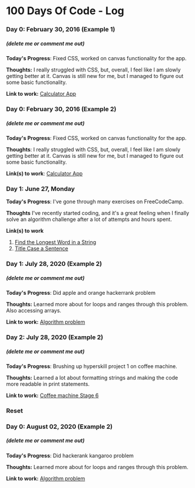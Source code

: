 # 100 Days Of Code - Log

### Day 0: February 30, 2016 (Example 1)
##### (delete me or comment me out)

**Today's Progress**: Fixed CSS, worked on canvas functionality for the app.

**Thoughts:** I really struggled with CSS, but, overall, I feel like I am slowly getting better at it. Canvas is still new for me, but I managed to figure out some basic functionality.

**Link to work:** [Calculator App](http://www.example.com)

### Day 0: February 30, 2016 (Example 2)
##### (delete me or comment me out)

**Today's Progress**: Fixed CSS, worked on canvas functionality for the app.

**Thoughts**: I really struggled with CSS, but, overall, I feel like I am slowly getting better at it. Canvas is still new for me, but I managed to figure out some basic functionality.

**Link(s) to work**: [Calculator App](http://www.example.com)


### Day 1: June 27, Monday

**Today's Progress**: I've gone through many exercises on FreeCodeCamp.

**Thoughts** I've recently started coding, and it's a great feeling when I finally solve an algorithm challenge after a lot of attempts and hours spent.

**Link(s) to work**
1. [Find the Longest Word in a String](https://www.freecodecamp.com/challenges/find-the-longest-word-in-a-string)
2. [Title Case a Sentence](https://www.freecodecamp.com/challenges/title-case-a-sentence)


### Day 1: July 28, 2020 (Example 2)
##### (delete me or comment me out)

**Today's Progress**: Did apple and orange hackerrank problem

**Thoughts:** Learned more about for loops and ranges through this problem. Also accessing arrays. 

**Link to work:** [Algorithm problem](https://www.hackerrank.com/challenges/apple-and-orange/problem)


### Day 2: July 28, 2020 (Example 2)
##### (delete me or comment me out)

**Today's Progress**: Brushing up hyperskill project 1 on coffee machine.

**Thoughts:** Learned a lot about formatting strings and making the code more readable in print statements. 

**Link to work:** [Coffee machine Stage 6](https://hyperskill.org/curriculum)


### Reset 

### Day 0: August 02, 2020 (Example 2)
##### (delete me or comment me out)

**Today's Progress**: Did hackerank kangaroo problem 

**Thoughts:** Learned more about for loops and ranges through this problem. 

**Link to work:** [Algorithm problem](https://www.hackerrank.com/challenges/kangaroo/problem)